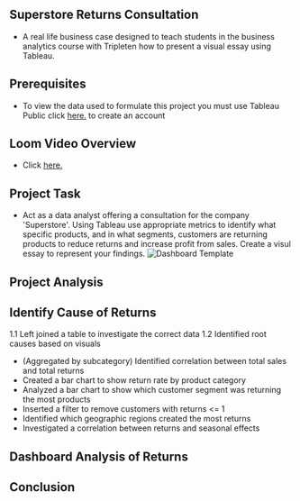 ## Superstore Returns Consultation
* A real life business case designed to teach students in the business analytics course with Tripleten how to present a visual essay using Tableau.
## Prerequisites
* To view the data used to formulate this project you must use Tableau Public click  <a href='https://id.tableau.com/register?clientId=wcS7HwY98qdfgBREHT7Xoln7ipc75U0a' target=_blank><u>here</u>.</a> to create an account
## Loom Video Overview
* Click <a href='https://www.loom.com/share/7e5c803bee284e3ba62e49b15ed4eb03?sid=2c2fe2bd-3d67-4b8a-bd54-e17da9bc26e8' target=_blank><u>here</u>.</a>
## Project Task
* Act as a data analyst offering a consultation for the company 'Superstore'. Using Tableau use appropriate metrics to identify what specific products, and in what segments, customers are returning products to reduce returns and increase profit from sales. Create a visul essay to represent your findings.
![Dashboard Template](https://github.com/jasminerc23/Data_Projects_Tripleten/assets/165707643/8f23f7a1-01c9-4199-8a5e-f4713a5f1b41)
## Project Analysis
## Identify Cause of Returns
1.1 Left joined a table to investigate the correct data
1.2 Identified root causes based on visuals
* (Aggregated by subcategory) Identified correlation between total sales and total returns
* Created a bar chart to show return rate by product category
* Analyzed a bar chart to show which customer segment was returning the most products
 * Inserted a filter to remove customers with returns <= 1
* Identified which geographic regions created the most returns
* Investigated a correlation between returns and seasonal effects
 ## Dashboard Analysis of Returns

 ## Conclusion
